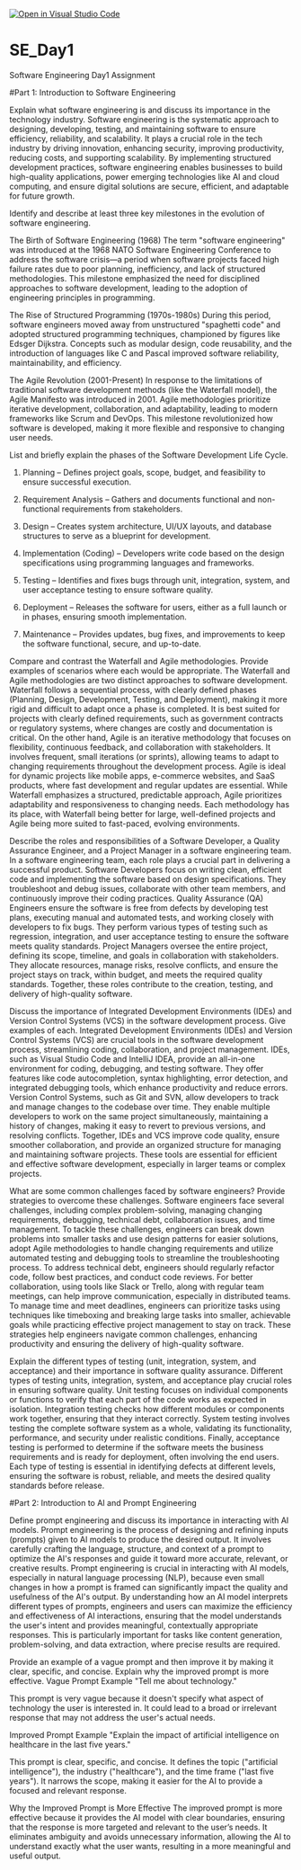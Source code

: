 [![Open in Visual Studio Code](https://classroom.github.com/assets/open-in-vscode-2e0aaae1b6195c2367325f4f02e2d04e9abb55f0b24a779b69b11b9e10269abc.svg)](https://classroom.github.com/online_ide?assignment_repo_id=18364843&assignment_repo_type=AssignmentRepo)
# SE_Day1
Software Engineering Day1 Assignment

#Part 1: Introduction to Software Engineering

Explain what software engineering is and discuss its importance in the technology industry.
Software engineering is the systematic approach to designing, developing, testing, and maintaining software to ensure efficiency, reliability, and scalability. It plays a crucial role in the tech industry by driving innovation, enhancing security, improving productivity, reducing costs, and supporting scalability. By implementing structured development practices, software engineering enables businesses to build high-quality applications, power emerging technologies like AI and cloud computing, and ensure digital solutions are secure, efficient, and adaptable for future growth. 

Identify and describe at least three key milestones in the evolution of software engineering.

The Birth of Software Engineering (1968)
The term "software engineering" was introduced at the 1968 NATO Software Engineering Conference to address the software crisis—a period when software projects faced high failure rates due to poor planning, inefficiency, and lack of structured methodologies. This milestone emphasized the need for disciplined approaches to software development, leading to the adoption of engineering principles in programming.

The Rise of Structured Programming (1970s-1980s)
During this period, software engineers moved away from unstructured "spaghetti code" and adopted structured programming techniques, championed by figures like Edsger Dijkstra. Concepts such as modular design, code reusability, and the introduction of languages like C and Pascal improved software reliability, maintainability, and efficiency.

The Agile Revolution (2001-Present)
In response to the limitations of traditional software development methods (like the Waterfall model), the Agile Manifesto was introduced in 2001. Agile methodologies prioritize iterative development, collaboration, and adaptability, leading to modern frameworks like Scrum and DevOps. This milestone revolutionized how software is developed, making it more flexible and responsive to changing user needs.

List and briefly explain the phases of the Software Development Life Cycle.

1. Planning – Defines project goals, scope, budget, and feasibility to ensure successful execution.  

2. Requirement Analysis – Gathers and documents functional and non-functional requirements from stakeholders.  

3. Design – Creates system architecture, UI/UX layouts, and database structures to serve as a blueprint for development.  

4. Implementation (Coding) – Developers write code based on the design specifications using programming languages and frameworks.  

5. Testing – Identifies and fixes bugs through unit, integration, system, and user acceptance testing to ensure software quality.  

6. Deployment – Releases the software for users, either as a full launch or in phases, ensuring smooth implementation.  

7. Maintenance – Provides updates, bug fixes, and improvements to keep the software functional, secure, and up-to-date.  

Compare and contrast the Waterfall and Agile methodologies. Provide examples of scenarios where each would be appropriate.
The Waterfall and Agile methodologies are two distinct approaches to software development. Waterfall follows a sequential process, with clearly defined phases (Planning, Design, Development, Testing, and Deployment), making it more rigid and difficult to adapt once a phase is completed. It is best suited for projects with clearly defined requirements, such as government contracts or regulatory systems, where changes are costly and documentation is critical. On the other hand, Agile is an iterative methodology that focuses on flexibility, continuous feedback, and collaboration with stakeholders. It involves frequent, small iterations (or sprints), allowing teams to adapt to changing requirements throughout the development process. Agile is ideal for dynamic projects like mobile apps, e-commerce websites, and SaaS products, where fast development and regular updates are essential. While Waterfall emphasizes a structured, predictable approach, Agile prioritizes adaptability and responsiveness to changing needs. Each methodology has its place, with Waterfall being better for large, well-defined projects and Agile being more suited to fast-paced, evolving environments. 

Describe the roles and responsibilities of a Software Developer, a Quality Assurance Engineer, and a Project Manager in a software engineering team.
In a software engineering team, each role plays a crucial part in delivering a successful product. Software Developers focus on writing clean, efficient code and implementing the software based on design specifications. They troubleshoot and debug issues, collaborate with other team members, and continuously improve their coding practices. Quality Assurance (QA) Engineers ensure the software is free from defects by developing test plans, executing manual and automated tests, and working closely with developers to fix bugs. They perform various types of testing such as regression, integration, and user acceptance testing to ensure the software meets quality standards. Project Managers oversee the entire project, defining its scope, timeline, and goals in collaboration with stakeholders. They allocate resources, manage risks, resolve conflicts, and ensure the project stays on track, within budget, and meets the required quality standards. Together, these roles contribute to the creation, testing, and delivery of high-quality software. 

Discuss the importance of Integrated Development Environments (IDEs) and Version Control Systems (VCS) in the software development process. Give examples of each.
Integrated Development Environments (IDEs) and Version Control Systems (VCS) are crucial tools in the software development process, streamlining coding, collaboration, and project management. IDEs, such as Visual Studio Code and IntelliJ IDEA, provide an all-in-one environment for coding, debugging, and testing software. They offer features like code autocompletion, syntax highlighting, error detection, and integrated debugging tools, which enhance productivity and reduce errors. Version Control Systems, such as Git and SVN, allow developers to track and manage changes to the codebase over time. They enable multiple developers to work on the same project simultaneously, maintaining a history of changes, making it easy to revert to previous versions, and resolving conflicts. Together, IDEs and VCS improve code quality, ensure smoother collaboration, and provide an organized structure for managing and maintaining software projects. These tools are essential for efficient and effective software development, especially in larger teams or complex projects.

What are some common challenges faced by software engineers? Provide strategies to overcome these challenges.
Software engineers face several challenges, including complex problem-solving, managing changing requirements, debugging, technical debt, collaboration issues, and time management. To tackle these challenges, engineers can break down problems into smaller tasks and use design patterns for easier solutions, adopt Agile methodologies to handle changing requirements and utilize automated testing and debugging tools to streamline the troubleshooting process. To address technical debt, engineers should regularly refactor code, follow best practices, and conduct code reviews. For better collaboration, using tools like Slack or Trello, along with regular team meetings, can help improve communication, especially in distributed teams. To manage time and meet deadlines, engineers can prioritize tasks using techniques like timeboxing and breaking large tasks into smaller, achievable goals while practicing effective project management to stay on track. These strategies help engineers navigate common challenges, enhancing productivity and ensuring the delivery of high-quality software.

Explain the different types of testing (unit, integration, system, and acceptance) and their importance in software quality assurance.
Different types of testing units, integration, system, and acceptance play crucial roles in ensuring software quality. Unit testing focuses on individual components or functions to verify that each part of the code works as expected in isolation. Integration testing checks how different modules or components work together, ensuring that they interact correctly. System testing involves testing the complete software system as a whole, validating its functionality, performance, and security under realistic conditions. Finally, acceptance testing is performed to determine if the software meets the business requirements and is ready for deployment, often involving the end users. Each type of testing is essential in identifying defects at different levels, ensuring the software is robust, reliable, and meets the desired quality standards before release.

#Part 2: Introduction to AI and Prompt Engineering


Define prompt engineering and discuss its importance in interacting with AI models.
Prompt engineering is the process of designing and refining inputs (prompts) given to AI models to produce the desired output. It involves carefully crafting the language, structure, and context of a prompt to optimize the AI's responses and guide it toward more accurate, relevant, or creative results. Prompt engineering is crucial in interacting with AI models, especially in natural language processing (NLP), because even small changes in how a prompt is framed can significantly impact the quality and usefulness of the AI's output. By understanding how an AI model interprets different types of prompts, engineers and users can maximize the efficiency and effectiveness of AI interactions, ensuring that the model understands the user's intent and provides meaningful, contextually appropriate responses. This is particularly important for tasks like content generation, problem-solving, and data extraction, where precise results are required.

Provide an example of a vague prompt and then improve it by making it clear, specific, and concise. Explain why the improved prompt is more effective.
Vague Prompt Example 
"Tell me about technology."

This prompt is very vague because it doesn't specify what aspect of technology the user is interested in. It could lead to a broad or irrelevant response that may not address the user's actual needs.

Improved Prompt Example 
"Explain the impact of artificial intelligence on healthcare in the last five years."

This prompt is clear, specific, and concise. It defines the topic ("artificial intelligence"), the industry ("healthcare"), and the time frame ("last five years"). It narrows the scope, making it easier for the AI to provide a focused and relevant response.

Why the Improved Prompt is More Effective 
The improved prompt is more effective because it provides the AI model with clear boundaries, ensuring that the response is more targeted and relevant to the user’s needs. It eliminates ambiguity and avoids unnecessary information, allowing the AI to understand exactly what the user wants, resulting in a more meaningful and useful output.

